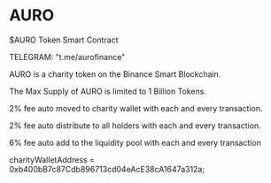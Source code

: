 # AURO
$AURO Token Smart Contract

TELEGRAM: "t.me/aurofinance"

AURO is a charity token on the Binance Smart Blockchain.

The Max Supply of AURO is limited to 1 Billion Tokens.

2% fee auto moved to charity wallet with each and every transaction.

2% fee auto distribute to all holders with each and every transaction.

6% fee auto add to the liquidity pool with each and every transaction

charityWalletAddress = 0xb400bB7c87Cdb896713cd04eAcE38cA1647a312a;
